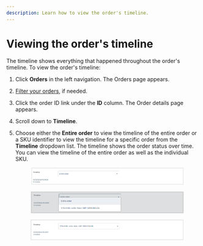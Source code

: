 ```yaml
---
description: Learn how to view the order's timeline.
---
```


# Viewing the order's timeline

The timeline shows everything that happened throughout the order's timeline. To view the order's timeline:

1. Click **Orders** in the left navigation. The Orders page appears.
2. [Filter your orders](filtering-your-orders.md), if needed.
3. Click the order ID link under the **ID** column. The Order details page appears.
4. Scroll down to **Timeline**.
5.  Choose either the **Entire order** to view the timeline of the entire order or a SKU identifier to view the timeline for a specific order from the **Timeline** dropdown list. The timeline shows the order status over time. You can view the timeline of the entire order as well as the individual SKU.

    <figure><img src="../../../../.gitbook/assets/1 timeline entire order.png" alt=""><figcaption></figcaption></figure>

    <figure><img src="../../../../.gitbook/assets/2 timeline dropdown (1).png" alt=""><figcaption></figcaption></figure>

    <figure><img src="../../../../.gitbook/assets/3 timeline sku specific.png" alt=""><figcaption></figcaption></figure>
